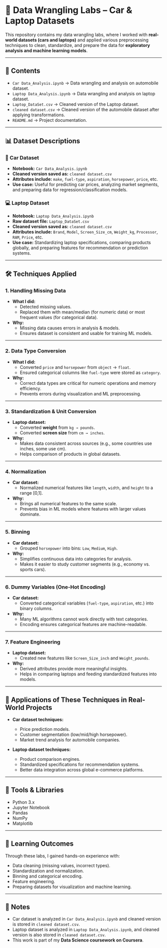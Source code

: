 # 🧹 Data Wrangling Labs – Car & Laptop Datasets

This repository contains my data wrangling labs, where I worked with **real-world datasets (cars and laptops)** and applied various preprocessing techniques to clean, standardize, and prepare the data for **exploratory analysis and machine learning models**.  

---

## 📂 Contents
- `Car Data_Analysis.ipynb` → Data wrangling and analysis on automobile dataset.  
- `Laptop Data_Analysis.ipynb` → Data wrangling and analysis on laptop dataset.  
- `Laptop_DataSet.csv` → Cleaned version of the Laptop dataset.  
- `cleaned dataset.csv` → Cleaned version of the automobile dataset after applying transformations.  
- `README.md` → Project documentation.  

---

## 📊 Dataset Descriptions

### 🚗 Car Dataset
- **Notebook:** `Car Data_Analysis.ipynb`  
- **Cleaned version saved as:** `cleaned dataset.csv`  
- **Attributes include:** `make`, `fuel-type`, `aspiration`, `horsepower`, `price`, etc.  
- **Use case:** Useful for predicting car prices, analyzing market segments, and preparing data for regression/classification models.

### 💻 Laptop Dataset
- **Notebook:** `Laptop Data_Analysis.ipynb`  
- **Raw dataset file:** `Laptop_DataSet.csv`  
- **Cleaned version saved as:** `cleaned dataset.csv`  
- **Attributes include:** `Brand`, `Model`, `Screen_Size_cm`, `Weight_kg`, `Processor`, `RAM`, `Price`, etc.  
- **Use case:** Standardizing laptop specifications, comparing products globally, and preparing features for recommendation or prediction systems.

---

## 🛠 Techniques Applied

### 1. Handling Missing Data
- **What I did:**  
  - Detected missing values.  
  - Replaced them with mean/median (for numeric data) or most frequent values (for categorical data).  
- **Why:**  
  - Missing data causes errors in analysis & models.  
  - Ensures dataset is consistent and usable for training ML models.

---

### 2. Data Type Conversion
- **What I did:**  
  - Converted `price` and `horsepower` from `object` → `float`.  
  - Ensured categorical columns like `fuel-type` were stored as `category`.  
- **Why:**  
  - Correct data types are critical for numeric operations and memory efficiency.  
  - Prevents errors during visualization and ML preprocessing.

---

### 3. Standardization & Unit Conversion
- **Laptop dataset:**  
  - Converted **weight** from `kg → pounds`.  
  - Converted **screen size** from `cm → inches`.  
- **Why:**  
  - Makes data consistent across sources (e.g., some countries use inches, some use cm).  
  - Helps comparison of products in global datasets.  

---

### 4. Normalization
- **Car dataset:**  
  - Normalized numerical features like `length`, `width`, and `height` to a range [0,1].  
- **Why:**  
  - Brings all numerical features to the same scale.  
  - Prevents bias in ML models where features with larger values dominate.

---

### 5. Binning
- **Car dataset:**  
  - Grouped `horsepower` into bins: `Low`, `Medium`, `High`.  
- **Why:**  
  - Simplifies continuous data into categories for analysis.  
  - Makes it easier to study customer segments (e.g., economy vs. sports cars).  

---

### 6. Dummy Variables (One-Hot Encoding)
- **Car dataset:**  
  - Converted categorical variables (`fuel-type`, `aspiration`, etc.) into binary columns.  
- **Why:**  
  - Many ML algorithms cannot work directly with text categories.  
  - Encoding ensures categorical features are machine-readable.

---

### 7. Feature Engineering
- **Laptop dataset:**  
  - Created new features like `Screen_Size_inch` and `Weight_pounds`.  
- **Why:**  
  - Derived attributes provide more meaningful insights.  
  - Helps in comparing laptops and feeding standardized features into models.

---

## 🚀 Applications of These Techniques in Real-World Projects

- **Car dataset techniques:**  
  - Price prediction models.  
  - Customer segmentation (low/mid/high horsepower).  
  - Market trend analysis for automobile companies.  

- **Laptop dataset techniques:**  
  - Product comparison engines.  
  - Standardized specifications for recommendation systems.  
  - Better data integration across global e-commerce platforms.  

---

## 🧰 Tools & Libraries
- Python 3.x  
- Jupyter Notebook  
- Pandas  
- NumPy  
- Matplotlib  

---

## 🔑 Learning Outcomes
Through these labs, I gained hands-on experience with:  
- Data cleaning (missing values, incorrect types).  
- Standardization and normalization.  
- Binning and categorical encoding.  
- Feature engineering.  
- Preparing datasets for visualization and machine learning.  

---

## 📌 Notes
- Car dataset is analyzed in `Car Data_Analysis.ipynb` and cleaned version is stored in `cleaned dataset.csv`.  
- Laptop dataset is analyzed in `Laptop Data_Analysis.ipynb`, and cleaned version is also stored in `cleaned dataset.csv`.  
- This work is part of my **Data Science coursework on Coursera**.  
